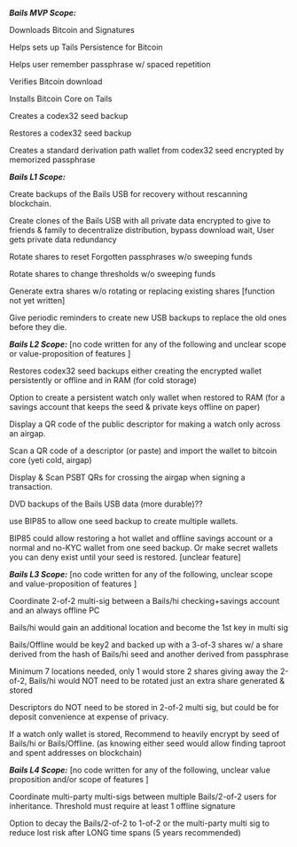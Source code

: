 ***Bails MVP Scope:***

Downloads Bitcoin and Signatures

Helps sets up Tails Persistence for Bitcoin

Helps user remember passphrase w/ spaced repetition

Verifies Bitcoin download

Installs Bitcoin Core on Tails

Creates a codex32 seed backup

Restores a codex32 seed backup

Creates a standard derivation path wallet from codex32 seed encrypted by memorized passphrase


***Bails L1 Scope:***

Create backups of the Bails USB for recovery without rescanning blockchain. 

Create clones of the Bails USB with all private data encrypted to give to friends & family to decentralize distribution, bypass download wait, User gets private data redundancy
	
Rotate shares to reset Forgotten passphrases w/o sweeping funds

Rotate shares to change thresholds w/o sweeping funds

Generate extra shares w/o rotating or replacing existing shares [function not yet written]

Give periodic reminders to create new USB backups to replace the old ones before they die.


***Bails L2 Scope:***		[no code written for any of the following and unclear scope or value-proposition of features ]

Restores codex32 seed backups either creating the encrypted wallet persistently or offline and in RAM (for cold storage)

Option to create a persistent watch only wallet when restored to RAM (for a savings account that keeps the seed & private keys offline on paper)

Display a QR code of the public descriptor for making a watch only across an airgap.

Scan a QR code of a descriptor (or paste) and import the wallet to bitcoin core (yeti cold, airgap)


Display & Scan PSBT QRs for crossing the airgap when signing a transaction.

DVD backups of the Bails USB data (more durable)??

use BIP85 to allow one seed backup to create multiple wallets.

BIP85 could allow restoring a hot wallet and offline savings account or a normal and no-KYC wallet from one seed backup. Or make secret wallets you can deny exist until your seed is restored. [unclear feature]


***Bails L3 Scope:*** [no code written for any of the following, unclear scope and value-proposition of features ]

Coordinate 2-of-2 multi-sig between a Bails/hi checking+savings account and an always offline PC

Bails/hi would gain an additional location and become the 1st key in multi sig

Bails/Offline would be key2 and backed up with a 3-of-3 shares w/ a share derived from the hash of Bails/hi seed and another derived from passphrase

Minimum 7 locations needed, only 1 would store 2 shares giving away the 2-of-2, Bails/hi would NOT need to be rotated just an extra share generated & stored

Descriptors do NOT need to be stored in 2-of-2 multi sig, but could be for deposit convenience at expense of privacy.

If a watch only wallet is stored, Recommend to heavily encrypt by seed of Bails/hi or Bails/Offline. (as knowing either seed would allow finding taproot and spent addresses on blockchain)


***Bails L4 Scope:*** [no code written for any of the following, unclear value proposition and/or scope of features ]

Coordinate multi-party multi-sigs between multiple Bails/2-of-2 users for inheritance. Threshold must require at least 1 offline signature

Option to decay the Bails/2-of-2 to 1-of-2 or the multi-party multi sig to reduce lost risk after LONG time spans (5 years recommended)
